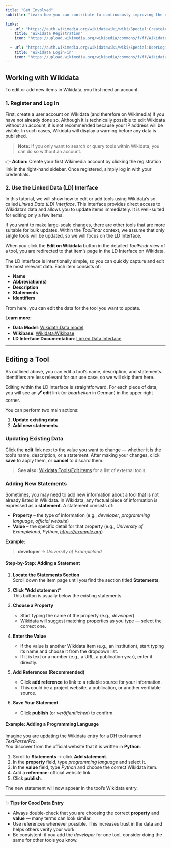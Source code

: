 ```yaml
---
title: "Get Involved"
subtitle: "Learn how you can contribute to continuously improving the data quality of DH tools in Wikidata."

links:
  - url: "https://auth.wikimedia.org/wikidatawiki/wiki/Special:CreateAccount?useformat=desktop&usesul3=1&returnto=Q122946371&centralauthLoginToken=58673a364cd12805fa9542ebf757f961"
    title: "Wikidata Registration"
    icon: "https://upload.wikimedia.org/wikipedia/commons/f/ff/Wikidata-logo.svg"

  - url: "https://auth.wikimedia.org/wikidatawiki/wiki/Special:UserLogin?useformat=desktop&usesul3=1&returnto=Wikidata%3AMain+Page&centralauthLoginToken=298a417c858fc5d4deee7af43741e31a"
    title: "Wikidata Login-in"
    icon: "https://upload.wikimedia.org/wikipedia/commons/f/ff/Wikidata-logo.svg"
---
```


## Working with Wikidata

To edit or add new items in Wikidata, you first need an account.  

### 1. Register and Log In

First, create a user account on Wikidata (and therefore on Wikimedia) if you have not already done so. Although it is technically possible to edit Wikidata without an account, it is not recommended because your IP address will be visible. In such cases, Wikidata will display a warning before any data is published.  

<!--![Fig. 1: Wikidata warning about IP address visibility](/images/wd-screenshot-ip-address.png)  -->

> **Note:** If you only want to search or query tools within Wikidata, you can do so without an account.

👉 **Action:** Create your first Wikimedia account by clicking the registration link in the right-hand sidebar. Once registered, simply log in with your credentials.

### 2. Use the Linked Data (LD) Interface

In this tutorial, we will show how to edit or add tools using Wikidata’s so-called *Linked Data (LD) Interface*. This interface provides direct access to Wikidata’s data and allows you to update items immediately. It is well-suited for editing only a few items.  

If you want to make large-scale changes, there are other tools that are more suitable for bulk updates. Within the *ToolFindr* context, we assume that only single tools will be updated, so we will focus on the LD Interface.  

When you click the **Edit on Wikidata** button in the detailed *ToolFindr* view of a tool, you are redirected to that item’s page in the LD Interface on Wikidata.  

<!-- ![Fig. 2: Item view in Wikidata’s Linked Data Interface](/images/wd-screenshot-ld-interface.png)  -->

The LD Interface is intentionally simple, so you can quickly capture and edit the most relevant data. Each item consists of:

- **Name**  
- **Abbreviation(s)**  
- **Description**  
- **Statements**  
- **Identifiers**  

From here, you can edit the data for the tool you want to update.  

**Learn more:**
- **Data Model**: [Wikidata:Data model](https://www.wikidata.org/wiki/Wikidata:Data_model)  
- **Wikibase**: [Wikidata:Wikibase](https://www.wikidata.org/wiki/Wikidata:Wikibase/de)  
- **LD Interface Documentation**: [Linked Data Interface](https://www.wikidata.org/wiki/Wikidata:Data_access#Linked_Data_Interface_(URI))

---

## Editing a Tool

As outlined above, you can edit a tool’s name, description, and statements. Identifiers are less relevant for our use case, so we will skip them here.  

Editing within the LD Interface is straightforward. For each piece of data, you will see an **🖊️ edit** link (or *bearbeiten* in German) in the upper right corner.  

You can perform two main actions:  
1. **Update existing data**  
2. **Add new statements**

### Updating Existing Data

Click the **edit** link next to the value you want to change — whether it is the tool’s name, description, or a statement. After making your changes, click **save** to apply them, or **cancel** to discard them.  

> **See also:** [Wikidata:Tools/Edit items](https://www.wikidata.org/wiki/Wikidata:Tools/Edit_items) for a list of external tools.

### Adding New Statements

Sometimes, you may need to add new information about a tool that is not already listed in Wikidata. In Wikidata, any factual piece of information is expressed as a **statement**. A statement consists of:

- **Property** – the type of information (e.g., *developer*, *programming language*, *official website*)  
- **Value** – the specific detail for that property (e.g., *University of Exampleland*, *Python*, *https://example.org*)  

**Example:**
> **developer** → *University of Exampleland*  

#### Step-by-Step: Adding a Statement

1. **Locate the Statements Section**  
   Scroll down the item page until you find the section titled **Statements**.

2. **Click “Add statement”**  
   This button is usually below the existing statements.

3. **Choose a Property**  
   - Start typing the name of the property (e.g., *developer*).  
   - Wikidata will suggest matching properties as you type — select the correct one.

4. **Enter the Value**  
   - If the value is another Wikidata item (e.g., an institution), start typing its name and choose it from the dropdown list.  
   - If it is text or a number (e.g., a URL, a publication year), enter it directly.

5. **Add References (Recommended)**  
   - Click **add reference** to link to a reliable source for your information.  
   - This could be a project website, a publication, or another verifiable source.

6. **Save Your Statement**  
   - Click **publish** (or *veröffentlichen*) to confirm.

#### Example: Adding a Programming Language

Imagine you are updating the Wikidata entry for a DH tool named *TextParserPro*.  
You discover from the official website that it is written in **Python**.

1. Scroll to **Statements** → click **Add statement**.  
2. In the **property** field, type *programming language* and select it.  
3. In the **value** field, type *Python* and choose the correct Wikidata item.  
4. Add a **reference**: official website link.  
5. Click **publish**.  

The new statement will now appear in the tool’s Wikidata entry.

---

✨ **Tips for Good Data Entry**
- Always double-check that you are choosing the correct **property** and **value** — many terms can look similar.  
- Use references whenever possible. This increases trust in the data and helps others verify your work.  
- Be consistent: if you add the *developer* for one tool, consider doing the same for other tools you know.



<!-- ## Add a new Tool

### Use the Cradle Tool

Besides the Linked Data interface there exist other so called Wikidata tool with which you are able to edit single items. One of them is the *Cradle Tool* where we stored the basic data model for DH tools. With it you can now use an intuitively better interface

https://cradle.toolforge.org/?#/subject/dh_research_tools

## Query a Data Subset 

## Cite a Tool
-->


